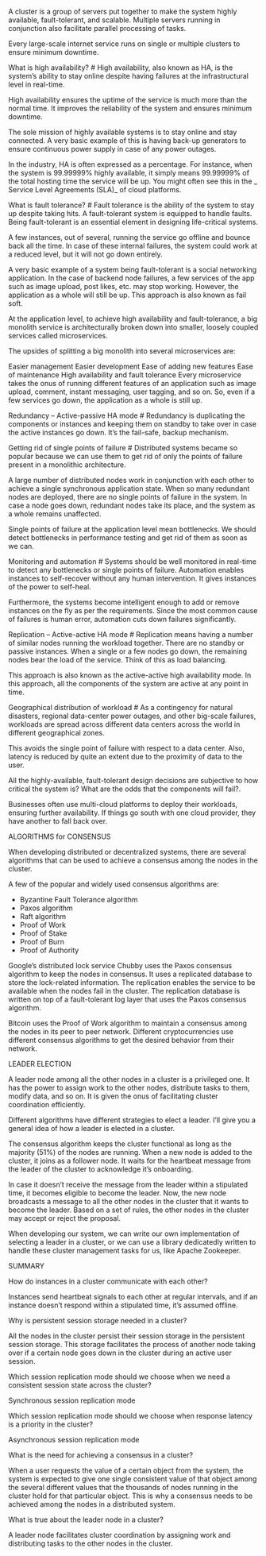 A cluster is a group of servers put together to make the system highly available, fault-tolerant, and scalable. Multiple servers running in conjunction also facilitate parallel processing of tasks.

Every large-scale internet service runs on single or multiple clusters to ensure minimum downtime.

What is high availability? #
High availability, also known as HA, is the system’s ability to stay online despite having failures at the infrastructural level in real-time.

High availability ensures the uptime of the service is much more than the normal time. It improves the reliability of the system and ensures minimum downtime.

The sole mission of highly available systems is to stay online and stay connected. A very basic example of this is having back-up generators to ensure continuous power supply in case of any power outages.

In the industry, HA is often expressed as a percentage. For instance, when the system is 99.99999% highly available, it simply means 99.99999% of the total hosting time the service will be up. You might often see this in the _ Service Level Agreements (SLA)_ of cloud platforms.

What is fault tolerance? #
Fault tolerance is the ability of the system to stay up despite taking hits. A fault-tolerant system is equipped to handle faults. Being fault-tolerant is an essential element in designing life-critical systems.

A few instances, out of several, running the service go offline and bounce back all the time. In case of these internal failures, the system could work at a reduced level, but it will not go down entirely.

A very basic example of a system being fault-tolerant is a social networking application. In the case of backend node failures, a few services of the app such as image upload, post likes, etc. may stop working. However, the application as a whole will still be up. This approach is also known as fail soft.

At the application level, to achieve high availability and fault-tolerance, a big monolith service is architecturally broken down into smaller, loosely coupled services called microservices.

The upsides of splitting a big monolith into several microservices are:

Easier management
Easier development
Ease of adding new features
Ease of maintenance
High availability and fault tolerance
Every microservice takes the onus of running different features of an application such as image upload, comment, instant messaging, user tagging, and so on. So, even if a few services go down, the application as a whole is still up.

Redundancy – Active-passive HA mode #
Redundancy is duplicating the components or instances and keeping them on standby to take over in case the active instances go down. It’s the fail-safe, backup mechanism.

Getting rid of single points of failure #
Distributed systems became so popular because we can use them to get rid of only the points of failure present in a monolithic architecture.

A large number of distributed nodes work in conjunction with each other to achieve a single synchronous application state. When so many redundant nodes are deployed, there are no single points of failure in the system. In case a node goes down, redundant nodes take its place, and the system as a whole remains unaffected.

Single points of failure at the application level mean bottlenecks. We should detect bottlenecks in performance testing and get rid of them as soon as we can.

Monitoring and automation #
Systems should be well monitored in real-time to detect any bottlenecks or single points of failure. Automation enables instances to self-recover without any human intervention. It gives instances of the power to self-heal.

Furthermore, the systems become intelligent enough to add or remove instances on the fly as per the requirements. Since the most common cause of failures is human error, automation cuts down failures significantly.

Replication – Active-active HA mode #
Replication means having a number of similar nodes running the workload together. There are no standby or passive instances. When a single or a few nodes go down, the remaining nodes bear the load of the service. Think of this as load balancing.

This approach is also known as the active-active high availability mode. In this approach, all the components of the system are active at any point in time.

Geographical distribution of workload #
As a contingency for natural disasters, regional data-center power outages, and other big-scale failures, workloads are spread across different data centers across the world in different geographical zones.

This avoids the single point of failure with respect to a data center. Also, latency is reduced by quite an extent due to the proximity of data to the user.

All the highly-available, fault-tolerant design decisions are subjective to how critical the system is? What are the odds that the components will fail?.

Businesses often use multi-cloud platforms to deploy their workloads, ensuring further availability. If things go south with one cloud provider, they have another to fall back over.

ALGORITHMS for CONSENSUS

When developing distributed or decentralized systems, there are several algorithms that can be used to achieve a consensus among the nodes in the cluster.

A few of the popular and widely used consensus algorithms are:

- Byzantine Fault Tolerance algorithm
- Paxos algorithm
- Raft algorithm
- Proof of Work
- Proof of Stake
- Proof of Burn
- Proof of Authority


Google’s distributed lock service Chubby uses the Paxos consensus algorithm to keep the nodes in consensus. It uses a replicated database to store the lock-related information. The replication enables the service to be available when the nodes fail in the cluster. The replication database is written on top of a fault-tolerant log layer that uses the Paxos consensus algorithm.

Bitcoin uses the Proof of Work algorithm to maintain a consensus among the nodes in its peer to peer network. Different cryptocurrencies use different consensus algorithms to get the desired behavior from their network.

LEADER ELECTION

A leader node among all the other nodes in a cluster is a privileged one. It has the power to assign work to the other nodes, distribute tasks to them, modify data, and so on. It is given the onus of facilitating cluster coordination efficiently.

Different algorithms have different strategies to elect a leader. I’ll give you a general idea of how a leader is elected in a cluster.

The consensus algorithm keeps the cluster functional as long as the majority (51%) of the nodes are running. When a new node is added to the cluster, it joins as a follower node. It waits for the heartbeat message from the leader of the cluster to acknowledge it’s onboarding.

In case it doesn’t receive the message from the leader within a stipulated time, it becomes eligible to become the leader. Now, the new node broadcasts a message to all the other nodes in the cluster that it wants to become the leader. Based on a set of rules, the other nodes in the cluster may accept or reject the proposal.

When developing our system, we can write our own implementation of selecting a leader in a cluster, or we can use a library dedicatedly written to handle these cluster management tasks for us, like Apache Zookeeper.

SUMMARY

How do instances in a cluster communicate with each other?

Instances send heartbeat signals to each other at regular intervals, and if an instance doesn’t respond within a stipulated time, it’s assumed offline.


Why is persistent session storage needed in a cluster?

All the nodes in the cluster persist their session storage in the persistent session storage. This storage facilitates the process of another node taking over if a certain node goes down in the cluster during an active user session.

Which session replication mode should we choose when we need a consistent session state across the cluster?

Synchronous session replication mode

Which session replication mode should we choose when response latency is a priority in the cluster?

Asynchronous session replication mode

What is the need for achieving a consensus in a cluster?

When a user requests the value of a certain object from the system, the system is expected to give one single consistent value of that object among the several different values that the thousands of nodes running in the cluster hold for that particular object. This is why a consensus needs to be achieved among the nodes in a distributed system.

What is true about the leader node in a cluster?

A leader node facilitates cluster coordination by assigning work and distributing tasks to the other nodes in the cluster.





